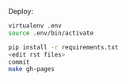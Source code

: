 
Deploy:

```bash
virtualenv .env
source .env/bin/activate

pip install -r requirements.txt
<edit rst files>
commit
make gh-pages
```
